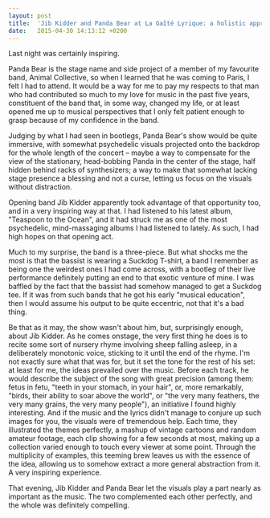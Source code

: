 ```yaml
---
layout: post
title:  'Jib Kidder and Panda Bear at La Gaîté Lyrique: a holistic approach (concert review)'
date:   2015-04-30 14:13:12 +0200
---
```


Last night was certainly inspiring.

Panda Bear is the stage name and side project of a member of my favourite band, Animal Collective, so when I learned that he was coming to Paris, I felt I had to attend. It would be a way for me to pay my respects to that man who had contributed so much to my love for music in the past five years, constituent of the band that, in some way, changed my life, or at least opened me up to musical perspectives that I only felt patient enough to grasp because of my confidence in the band.

Judging by what I had seen in bootlegs, Panda Bear's show would be quite immersive, with somewhat psychedelic visuals projected onto the backdrop for the whole length of the concert – maybe a way to compensate for the view of the stationary, head-bobbing Panda in the center of the stage, half hidden behind racks of synthesizers; a way to make that somewhat lacking stage presence a blessing and not a curse, letting us focus on the visuals without distraction.

Opening band Jib Kidder apparently took advantage of that opportunity too, and in a very inspiring way at that. I had listened to his latest album, "Teaspoon to the Ocean", and it had struck me as one of the most psychedelic, mind-massaging albums I had listened to lately. As such, I had high hopes on that opening act.

Much to my surprise, the band is a three-piece. But what shocks me the most is that the bassist is wearing a Suckdog T-shirt, a band I remember as being one the weirdest ones I had come across, with a bootleg of their live performance definitely putting an end to that exotic venture of mine. I was baffled by the fact that the bassist had somehow managed to get a Suckdog tee. If it was from such bands that he got his early "musical education", then I would assume his output to be quite eccentric, not that it's a bad thing.

Be that as it may, the show wasn't about him, but, surprisingly enough, about Jib Kidder. As he comes onstage, the very first thing he does is to recite some sort of nursery rhyme involving sheep falling asleep, in a deliberately monotonic voice, sticking to it until the end of the rhyme. I'm not exactly sure what that was for, but it set the tone for the rest of his set: at least for me, the ideas prevailed over the music. Before each track, he would describe the subject of the song with great precision (among them: fetus in fetu, "teeth in your stomach, in your hair", or, more remarkably, "birds, their ability to soar above the world", or "the very many feathers, the very many grains, the very many people"), an initiative I found highly interesting. And if the music and the lyrics didn't manage to conjure up such images for you, the visuals were of tremendous help. Each time, they illustrated the themes perfectly, a mashup of vintage cartoons and random amateur footage, each clip showing for a few seconds at most, making up a collection varied enough to touch every viewer at some point. Through the multiplicity of examples, this teeming brew leaves us with the essence of the idea, allowing us to somehow extract a more general abstraction from it. A very inspiring experience.

That evening, Jib Kidder and Panda Bear let the visuals play a part nearly as important as the music. The two complemented each other perfectly, and the whole was definitely compelling.